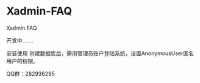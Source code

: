 Xadmin-FAQ
==========

Xadmin FAQ 

开发中.......

安装使用
    创建数据库后，需用管理员账户登陆系统，设置AnonymousUser匿名用户的权限。

QQ群：282936295
